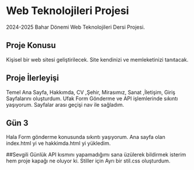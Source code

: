 # Web Teknolojileri Projesi
2024-2025 Bahar Dönemi Web Teknolojileri Dersi Projesi.

## Proje Konusu
Kişisel bir web sitesi geliştirilecek. Site kendinizi ve memleketinizi tanıtacak.

## Proje İlerleyişi
Temel Ana Sayfa, Hakkımda, CV ,Şehir, Mirasımız, Sanat ,İletişim, Giriş Sayfalarını oluşturdum.
Ufak Form Gönderme ve API işlemlerinde sıkıntı yaşıyorum.
Sayfalar arası geçişi nav ile sağladım.

## Gün 3
Hala Form gönderme konusunda sıkıntı yaşıyorum.
Ana sayfa olan index.html yi ve hakkimda.html yi yükledim.

##Sevgili Günlük
API kısmını yapamadığımı sana üzülerek bildirmek isterim hem proje kapağı ne oluyor ki.
Stiller için Ayrı bir stil.css oluşturdum.
